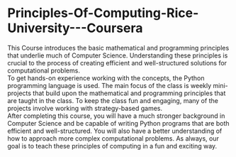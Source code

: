 # Principles-Of-Computing-Rice-University---Coursera
This Course introduces the basic mathematical and programming principles that underlie much of Computer Science. Understanding these principles is crucial to the process of creating efficient and well-structured solutions for computational problems.  
To get hands-on experience working with the concepts, the Python programming language is used. The main focus of the class is weekly mini-projects that build upon the mathematical and programming principles that are taught in the class. To keep the class fun and engaging, many of the projects involve working with strategy-based games.  
After completing this course, you will have a much stronger background in Computer Science and be capable of writing Python programs that are both efficient and well-structured. You will also have a better understanding of how to approach more complex computational problems. As always, our goal is to teach these principles of computing in a fun and exciting way.  
